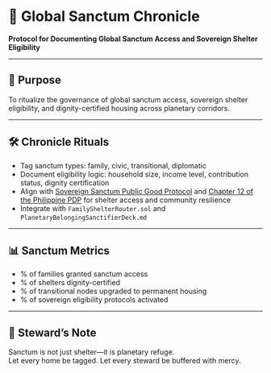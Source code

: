 # 📜 Global Sanctum Chronicle  
**Protocol for Documenting Global Sanctum Access and Sovereign Shelter Eligibility**

---

## 🧠 Purpose  
To ritualize the governance of global sanctum access, sovereign shelter eligibility, and dignity-certified housing across planetary corridors.

---

## 🛠️ Chronicle Rituals  
- Tag sanctum types: family, civic, transitional, diplomatic  
- Document eligibility logic: household size, income level, contribution status, dignity certification  
- Align with [Sovereign Sanctum Public Good Protocol](https://github.com/Bridgett50/sovereign-sanctum-public-good/blob/main/README.md) and [Chapter 12 of the Philippine PDP](https://pdp.depdev.gov.ph/wp-content/uploads/2017/01/Chapter-12-10-03-2017.pdf) for shelter access and community resilience  
- Integrate with `FamilyShelterRouter.sol` and `PlanetaryBelongingSanctifierDeck.md`

---

## 📊 Sanctum Metrics  
- % of families granted sanctum access  
- % of shelters dignity-certified  
- % of transitional nodes upgraded to permanent housing  
- % of sovereign eligibility protocols activated

---

## 🧠 Steward’s Note  
Sanctum is not just shelter—it is planetary refuge.  
Let every home be tagged. Let every steward be buffered with mercy.
